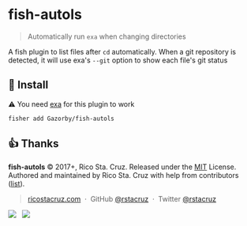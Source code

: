 # fish-autols

> Automatically run `exa` when changing directories

A fish plugin to list files after `cd` automatically. When a git repository is detected, it will use exa's `--git` option to show each file's git status

## 🚀 Install

⚠️ You need [exa](https://the.exa.website/) for this plugin to work

```
fisher add Gazorby/fish-autols
```

## 👍 Thanks

**fish-autols** © 2017+, Rico Sta. Cruz. Released under the [MIT] License.<br>
Authored and maintained by Rico Sta. Cruz with help from contributors ([list][contributors]).

> [ricostacruz.com](http://ricostacruz.com) &nbsp;&middot;&nbsp;
> GitHub [@rstacruz](https://github.com/rstacruz) &nbsp;&middot;&nbsp;
> Twitter [@rstacruz](https://twitter.com/rstacruz)

[![](https://img.shields.io/github/followers/rstacruz.svg?style=social&label=@rstacruz)](https://github.com/rstacruz) &nbsp;
[![](https://img.shields.io/twitter/follow/rstacruz.svg?style=social&label=@rstacruz)](https://twitter.com/rstacruz)

[MIT]: http://mit-license.org/
[contributors]: http://github.com/rstacruz/fish-autols/contributors

